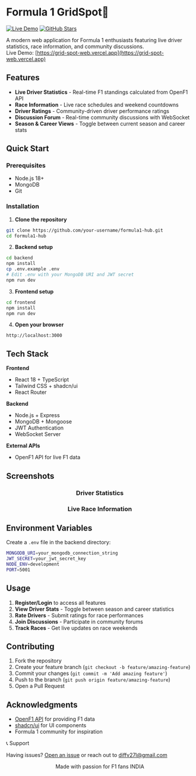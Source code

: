 # Formula 1 GridSpot🏁

[![Live Demo](https://img.shields.io/badge/Live%20Demo-Click%20Here-red?style=for-the-badge&logo=vercel)](https://grid-spot-web.vercel.app)
[![GitHub Stars](https://img.shields.io/github/stars/ac1d301/formula1-hub?style=for-the-badge)](https://github.com/ac1d301/formula1-hub)

A modern web application for Formula 1 enthusiasts featuring live driver statistics, race information, and community discussions.  
Live Demo: [https://grid-spot-web.vercel.app](https://grid-spot-web.vercel.app)


## Features

- **Live Driver Statistics** - Real-time F1 standings calculated from OpenF1 API
- **Race Information** - Live race schedules and weekend countdowns  
- **Driver Ratings** - Community-driven driver performance ratings
- **Discussion Forum** - Real-time community discussions with WebSocket
- **Season & Career Views** - Toggle between current season and career stats

## Quick Start

### Prerequisites

- Node.js 18+
- MongoDB
- Git

### Installation

1. **Clone the repository**
```bash
git clone https://github.com/your-username/formula1-hub.git
cd formula1-hub
```

2. **Backend setup**
```bash
cd backend
npm install
cp .env.example .env
# Edit .env with your MongoDB URI and JWT secret
npm run dev
```

3. **Frontend setup**
```bash
cd frontend
npm install
npm run dev
```

4. **Open your browser**
```
http://localhost:3000
```

## Tech Stack

**Frontend**
- React 18 + TypeScript
- Tailwind CSS + shadcn/ui
- React Router

**Backend**
- Node.js + Express
- MongoDB + Mongoose  
- JWT Authentication
- WebSocket Server

**External APIs**
- OpenF1 API for live F1 data

## Screenshots

<div align="center">

### Driver Statistics


### Live Race Information  


</div>

## Environment Variables

Create a `.env` file in the backend directory:

```bash
MONGODB_URI=your_mongodb_connection_string
JWT_SECRET=your_jwt_secret_key
NODE_ENV=development
PORT=5001
```

## Usage

1. **Register/Login** to access all features
2. **View Driver Stats** - Toggle between season and career statistics  
3. **Rate Drivers** - Submit ratings for race performances
4. **Join Discussions** - Participate in community forums
5. **Track Races** - Get live updates on race weekends

## Contributing

1. Fork the repository
2. Create your feature branch (`git checkout -b feature/amazing-feature`)
3. Commit your changes (`git commit -m 'Add amazing feature'`)
4. Push to the branch (`git push origin feature/amazing-feature`)  
5. Open a Pull Request


## Acknowledgments

- [OpenF1 API](https://openf1.org/) for providing F1 data
- [shadcn/ui](https://ui.shadcn.com/) for UI components
- Formula 1 community for inspiration

📞 Support

Having issues? [Open an issue](https://github.com/ac1d301/formula1-hub/issues) or reach out to [diffv27l@gmail.com](mailto:diffv27@gmail.com.com)

<div align="center">
Made with passion for F1 fans INDIA
</div>

